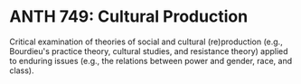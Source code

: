 # ANTH 749: Cultural Production

Critical examination of theories of social and cultural (re)production (e.g., Bourdieu's practice theory, cultural studies, and resistance theory) applied to enduring issues (e.g., the relations between power and gender, race, and class).